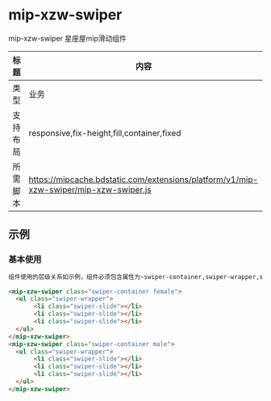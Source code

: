 # mip-xzw-swiper
mip-xzw-swiper 星座屋mip滑动组件

标题|内容
----|----
类型|业务
支持布局|responsive,fix-height,fill,container,fixed
所需脚本|https://mipcache.bdstatic.com/extensions/platform/v1/mip-xzw-swiper/mip-xzw-swiper.js

## 示例

### 基本使用
```html 
组件使用的层级关系如示例，组件必须包含属性为~swiper-container,swiper-wrapper,swiper-slide;如果一个页面需要引用2个滑动块以上则需要添加自定义class类名~如示例所示的female,male并以此类名调用函数;

<mip-xzw-swiper class="swiper-container female">
  <ul class="swiper-wrapper">
  	   <li class="swiper-slide"></li>
  	   <li class="swiper-slide"></li>
  	   <li class="swiper-slide"></li>
  </ul>
</mip-xzw-swiper>
<mip-xzw-swiper class="swiper-container male">
  <ul class="swiper-wrapper">
  	   <li class="swiper-slide"></li>
  	   <li class="swiper-slide"></li>
  	   <li class="swiper-slide"></li>
  </ul>
</mip-xzw-swiper>